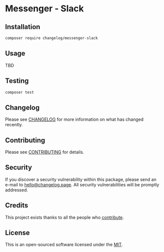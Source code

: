 # Messenger - Slack

## Installation

```bash
composer require changelog/messenger-slack
```

## Usage

TBD

## Testing

``` bash
composer test
```

## Changelog

Please see [CHANGELOG](CHANGELOG.md) for more information on what has changed recently.

## Contributing

Please see [CONTRIBUTING](CONTRIBUTING.md) for details.

## Security

If you discover a security vulnerability within this package, please send an e-mail to hello@changelog.page. All security vulnerabilities will be promptly addressed.

## Credits

This project exists thanks to all the people who [contribute](../../contributors).

## License

This is an open-sourced software licensed under the [MIT](LICENSE.md).

